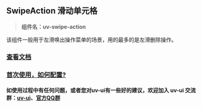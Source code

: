 ## SwipeAction 滑动单元格 

> **组件名：uv-swipe-action**

该组件一般用于左滑唤出操作菜单的场景，用的最多的是左滑删除操作。

### <a href="https://www.uvui.cn/components/swipeAction.html" target="_blank">查看文档</a>

### <a href="https://www.uvui.cn/components/quickstart.html" target="_blank">首次使用，如何配置?</a>

#### 如使用过程中有任何问题，或者您对uv-ui有一些好的建议，欢迎加入 uv-ui 交流群：<a href="https://ext.dcloud.net.cn/plugin?id=12287" target="_blank">uv-ui</a>、<a href="https://www.uvui.cn/components/addQQGroup.html" target="_blank">官方QQ群</a>
